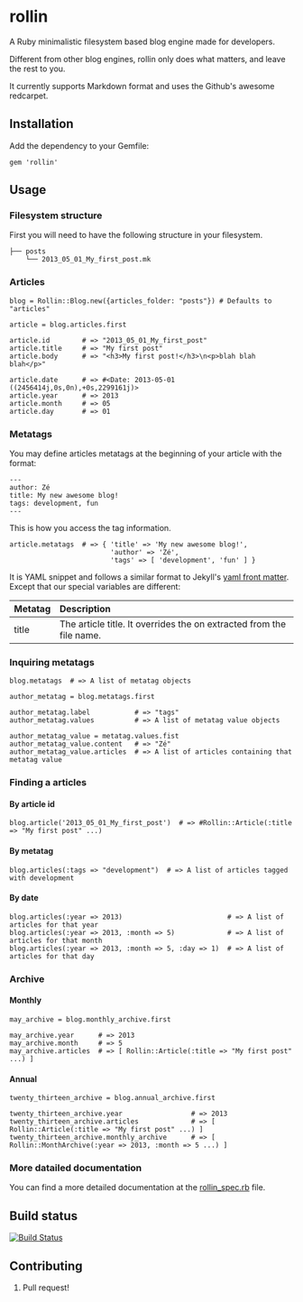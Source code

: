# rollin

A Ruby minimalistic filesystem based blog engine made for developers.

Different from other blog engines, rollin only does what matters, and leave the rest to you.

It currently supports Markdown format and uses the Github's awesome redcarpet.

## Installation

Add the dependency to your Gemfile:

    gem 'rollin'

## Usage

### Filesystem structure

First you will need to have the following structure in your filesystem.

    ├── posts
        └── 2013_05_01_My_first_post.mk

### Articles
    
    blog = Rollin::Blog.new({articles_folder: "posts"}) # Defaults to "articles"
    
    article = blog.articles.first

    article.id        # => "2013_05_01_My_first_post"
    article.title     # => "My first post"
    article.body      # => "<h3>My first post!</h3>\n<p>blah blah blah</p>"

    article.date      # => #<Date: 2013-05-01 ((2456414j,0s,0n),+0s,2299161j)>
    article.year      # => 2013
    article.month     # => 05
    article.day       # => 01

### Metatags

You may define articles metatags at the beginning of your article with the format:

    ---
    author: Zé
    title: My new awesome blog!
    tags: development, fun
    ---

This is how you access the tag information.

    article.metatags  # => { 'title' => 'My new awesome blog!',
                             'author' => 'Zé',
                             'tags' => [ 'development', 'fun' ] }


It is YAML snippet and follows a similar format to Jekyll's [yaml front matter](https://github.com/mojombo/jekyll/wiki/yaml-front-matter). Except that our special variables are different:

| Metatag | Description |
|:------- |:----------- |
| title   | The article title. It overrides the on extracted from the file name. |

### Inquiring metatags

    blog.metatags  # => A list of metatag objects

    author_metatag = blog.metatags.first

    author_metatag.label           # => "tags"
    author_metatag.values          # => A list of metatag value objects

    author_metatag_value = metatag.values.fist
    author_metatag_value.content   # => "Zé"
    author_metatag_value.articles  # => A list of articles containing that metatag value

### Finding a articles

#### By article id

    blog.article('2013_05_01_My_first_post')  # => #Rollin::Article(:title => "My first post" ...)

#### By metatag

    blog.articles(:tags => "development")  # => A list of articles tagged with development

#### By date

    blog.articles(:year => 2013)                          # => A list of articles for that year
    blog.articles(:year => 2013, :month => 5)             # => A list of articles for that month
    blog.articles(:year => 2013, :month => 5, :day => 1)  # => A list of articles for that day

### Archive

#### Monthly

    may_archive = blog.monthly_archive.first

    may_archive.year      # => 2013
    may_archive.month     # => 5
    may_archive.articles  # => [ Rollin::Article(:title => "My first post" ...) ]

#### Annual

    twenty_thirteen_archive = blog.annual_archive.first

    twenty_thirteen_archive.year                 # => 2013
    twenty_thirteen_archive.articles             # => [ Rollin::Article(:title => "My first post" ...) ]
    twenty_thirteen_archive.monthly_archive      # => [ Rollin::MonthArchive(:year => 2013, :month => 5 ...) ]

### More datailed documentation

You can find a more detailed documentation at the [rollin_spec.rb](https://github.com/marano/rollin/blob/master/spec/rollin_spec.rb) file.

## Build status

[![Build Status](https://travis-ci.org/marano/rollin.png)](https://travis-ci.org/marano/rollin)

## Contributing

1. Pull request!
